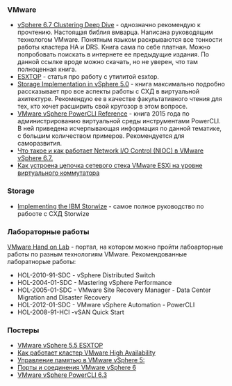 ### VMware
- [vSphere 6.7 Clustering Deep Dive](https://www.rubrik.com/en/lp/white-papers/19/clustering-deep-dive-ebook.html?utm_source=marketo&utm_medium=internal-link&utm_campaign=redirect?utm_campaign=authors) - однозначно рекомендую к прочтению. Настоящая библия вмварца. Написана руководящим технологом VMware. Понятным языком раскрываются все тонкости работы кластера HA и DRS. Книга сама по себе платная. Можно попробовать поискать в интернете ее предыдущие издания. По данной ссылке вроде можно скачать, но не уверен, что там полноценная книга. 
- [ESXTOP](http://www.yellow-bricks.com/esxtop/) - статья про работу с утилитой esxtop. 
- [Storage Implementation in vSphere 5.0](https://www.amazon.com/Storage-Implementation-vSphere-5-0-VMware-ebook-dp-B0091I7H1M/dp/B0091I7H1M/ref=mt_kindle?_encoding=UTF8&me=&qid=) - книга максимально подробно рассказывает про все аспекты работы с СХД в виртуальной ахитектуре. Рекомендую ее в качестве факультативного чтения для тех, кто хочет расширить свой кругозор в этом вопросе.
- [VMware vSphere PowerCLI Reference](https://www.amazon.com/VMware-vSphere-PowerCLI-Reference-Administration-ebook/dp/B019WTGZ3A/ref=sr_1_1?dchild=1&keywords=powercli&qid=1591772319&s=digital-text&sr=1-1) - книга 2015 года по администрированию виртуальной среды инструментами PowerCLI. В ней приведена исчерпывающая информация по данной тематике, с большим количеством примеров. Рекомендуется для саморазвития. 
- [Что такое и как работает Network I/O Control (NIOC) в VMware vSphere 6.7.](https://www.vmgu.ru/news/vmware-vsphere-network-io-control)
- [Как устроена цепочка сетевого стека VMware ESXi на уровне виртуального коммутатора](https://www.vmgu.ru/news/vmware-vswitch-networking-iochain)

### Storage
- [Implementing the IBM Storwize](https://www.redbooks.ibm.com/redbooks/pdfs/sg248162.pdf) - самое полное руководство по рабооте с СХД Storwize

### Лабораторные работы

[VMware Hand on Lab](https://labs.hol.vmware.com/HOL/) - портал, на котором можно пройти лабоарторные работы по разным технологиям VMware. Рекомендованные лаборатнорые работы:
- HOL-2010-91-SDC - vSphere Distributed Switch
- HOL-2004-01-SDC - Mastering vSphere Performance
- HOL-2005-01-SDC - VMware Site Recovery Manager - Data Center Migration and Disaster Recovery
- HOL-2012-01-SDC - VMware vSphere Automation - PowerCLI
- HOL-2008-91-HCI -vSAN Quick Start

### Постеры
- [VMware vSphere 5.5 ESXTOP](http://www.running-system.com/wp-content/uploads/2012/08/esxtop_english_v11.pdf)
- [Как работает кластер VMware High Availability](http://www.vmgu.ru/images/posters/pdf/HyperViZor-Diags-HA-Blueprint-v1-0.pdf.pdf)
- [Управление памятью в VMware vSphere 5:](https://www.vmgu.ru/ext/pdf/vSphere5-Memory-Management-and-Monitoring-Diagram-v1-2.pdf)
- [Порты и соединения VMware vSphere 6](https://kb.vmware.com/selfservice/microsites/search.do?language=en_US&cmd=displayKC&externalId=2131180)
- [VMware vSphere PowerCLI 6.3](https://www.vmgu.ru/images/posters/pdf/VMware_PowerCLI_Poster_6.pdf)
